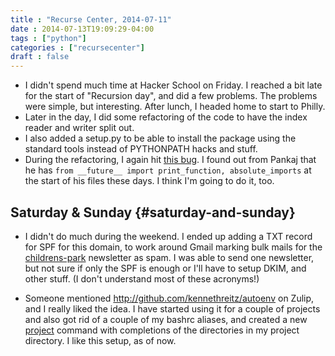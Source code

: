 ```yaml
---
title : "Recurse Center, 2014-07-11"
date : 2014-07-13T19:09:29-04:00
tags : ["python"]
categories : ["recursecenter"]
draft : false
---
```


-   I didn't spend much time at Hacker School on Friday.  I reached a bit late
    for the start of "Recursion day", and did a few problems.  The problems were
    simple, but interesting.  After lunch, I headed home to start to Philly.
-   Later in the day, I did some refactoring of the code to have the index reader
    and writer split out.
-   I also added a setup.py to be able to install the package using the standard
    tools instead of PYTHONPATH hacks and stuff.
-   During the refactoring, I again hit [this bug](./posts/an-import-gotcha-in-python.html).  I found out from Pankaj that
    he has `from __future__ import print_function, absolute_imports` at the start
    of his files these days.  I think I'm going to do it, too.


## Saturday & Sunday {#saturday-and-sunday}

-   I didn't do much during the weekend. I ended up adding a TXT record for SPF
    for this domain, to work around Gmail marking bulk mails for the
    [childrens-park](http://github.com/punchagan/childrens-park) newsletter as spam. I was able to send one newsletter, but not
    sure if only the SPF is enough or I'll have to setup DKIM, and other stuff.
    (I don't understand most of these acronyms!)

-   Someone mentioned <http://github.com/kennethreitz/autoenv> on Zulip, and I
    really liked the idea.  I have started using it for a couple of projects and
    also got rid of a couple of my bashrc aliases, and created a new [project](https://github.com/punchagan/home-bin/blob/master/project)
    command with completions of the directories in my project directory.  I like
    this setup, as of now.
